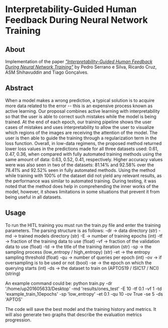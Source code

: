 # Interpretability-Guided Human Feedback During Neural Network Training

## About
Implementation of the paper [_"Interpretability-Guided Human Feedback During Neural Network Training"_](#interpretability-guided-human-feedback-during-neural-network-training) by Pedro Serrano e Silva, Ricardo Cruz, ASM Shihavuddin and Tiago Gonçalves.

## Abstract
When a model makes a wrong prediction, a typical solution is to acquire more data related to the error -- this is an expensive process known as active learning. Our proposal combines active learning with interpretability so that the user is able to correct such mistakes while the model is being trained. At the end of each epoch, our training pipeline shows the user cases of mistakes and uses interpretability to allow the user to visualize which regions of the images are receiving the attention of the model. The user is then able to guide the training through a regularization term in the loss function. Overall, in low-data regimens, the proposed method returned lower loss values in the predictions made for all three datasets used: 0.61, 0.47, 0.36, when compared with fully automated training methods using the same amount of data: 0.63, 0.52, 0.41, respectively. Higher accuracy values were was also seen in two of the datasets: 81.14% and 92.58% over the 78.41% and 92.52% seen in fully automated methods. Using the method while training with 100% of the dataset did not yield any relevant results, as the performance was similar to automated training. During testing, it was noted that the method does help in comprehending the inner works of the model, however, it shows limitations in some situations that prevent it from being useful in all datasets.

## Usage
To run the HITL training you must run the train.py file and enter the training parameters. The parsing structure is as follows:
-dr -> data directory (str)
-md -> trained models directory (str)
-E -> number of training epochs (int)
-tf -> fraction of the training data to use (float)
-vf -> fraction of the validation data to use (float)
-td -> the title of the training iteration (str)
-sp -> the sampling process (low_entropy / high_entropy) (str)
-et -> the entropy sampling threshold (float)
-qu -> number of queries per epoch (int)
-ov -> if oversampling is to be used or not (bool)
-se -> the epoch on which the querying starts (int)
-ds -> the dataset to train on (APTOS19 / ISIC17 / NCI) (string)

An example command could be:
python train.py -dr '/home/up201605633/Desktop' -md 'results/ones_test' -E 10 -tf 0.1 -vf 1 -td 'example_train_10epochs' -sp 'low_entropy' -et 0.1 -qu 10 -ov True -se 5 -ds 'APTOS'

The code will save the best model and the training history and metrics. It will also generate two graphs that describe the evaluation metrics progression.
